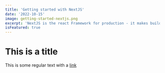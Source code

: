 ```yaml
---
title: 'Getting started with NextJS'
date: '2022-10-15'
image: getting-started-nextjs.png
excerpt: 'NextJS is the react Framework for production - it makes building react apps a breeze!'
isFeatured: true
---
```


# This is a title

This is some regular text with a [link](https://google.com)
